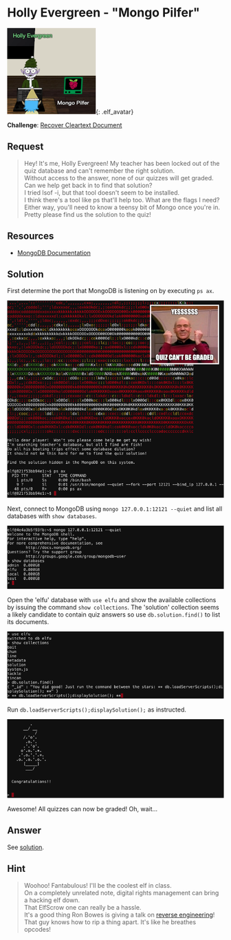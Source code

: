 # Holly Evergreen - "Mongo Pilfer"
![Holly Evergreen](../img/hints/h10/holly_evergreen.png){: .elf_avatar}

**Challenge**: [Recover Cleartext Document](../challenges/c10.md)

## Request
> Hey! It's me, Holly Evergreen! My teacher has been locked out of the quiz database and can't remember the right solution.  
> Without access to the answer, none of our quizzes will get graded.  
> Can we help get back in to find that solution?  
> I tried lsof -i, but that tool doesn't seem to be installed.  
> I think there's a tool like ps that'll help too. What are the flags I need?  
> Either way, you'll need to know a teensy bit of Mongo once you're in.  
> Pretty please find us the solution to the quiz!

## Resources
- [MongoDB Documentation](https://docs.mongodb.com/manual/reference/command/listDatabases/#dbcmd.listDatabases)

## Solution
First determine the port that MongoDB is listening on by executing `ps ax`.

![Processes](../img/hints/h10/h10_terminal1_win.png)

Next, connect to MongoDB using `mongo 127.0.0.1:12121 --quiet` and list all databases with `show databases`.

![Show Databases](../img/hints/h10/h10_terminal2.png)

Open the 'elfu' database with `use elfu` and show the available collections by issuing the command `show collections`. The 'solution' collection seems a likely candidate to contain quiz answers so use `db.solution.find()` to list its documents.

![Show Collections](../img/hints/h10/h10_terminal3.png)

Run `db.loadServerScripts();displaySolution();` as instructed.

![Run Command](../img/hints/h10/h10_terminal4.png)

Awesome! All quizzes can now be graded! Oh, wait...

## Answer
See [solution](#solution).

## Hint
> Woohoo! Fantabulous! I'll be the coolest elf in class.  
> On a completely unrelated note, digital rights management can bring a hacking elf down.  
> That ElfScrow one can really be a hassle.  
> It's a good thing Ron Bowes is giving a talk on [reverse engineering](https://youtu.be/obJdpKDpFBA)!  
> That guy knows how to rip a thing apart. It's like he breathes opcodes!  

